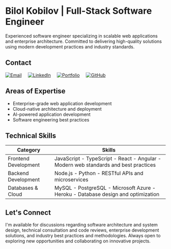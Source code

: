 # Bilol Kobilov | **Full-Stack Software Engineer**

Experienced software engineer specializing in scalable web applications and enterprise architecture. Committed to delivering high-quality solutions using modern development practices and industry standards.

## Contact

[![Email](https://img.shields.io/badge/Email-bilolkobilov1%40gmail.com-black?style=flat-square&logo=gmail&logoColor=white)](mailto:bilolkobilov1@gmail.com)
&nbsp;&nbsp;&nbsp;
[![LinkedIn](https://img.shields.io/badge/LinkedIn-bilolkobilov-black?style=flat-square&logo=linkedin&logoColor=white)](http://www.linkedin.com/in/bilolkobilov)
&nbsp;&nbsp;&nbsp;
[![Portfolio](https://img.shields.io/badge/Portfolio-bilol.me-black?style=flat-square&logo=internetexplorer&logoColor=white)](https://www.bilol.me/en)
&nbsp;&nbsp;&nbsp;
[![GitHub](https://img.shields.io/badge/GitHub-bilolkobilov-black?style=flat-square&logo=github&logoColor=white)](https://github.com/bilolkobilov)

## Areas of Expertise

- Enterprise-grade web application development
- Cloud-native architecture and deployment
- AI-powered application development
- Software engineering best practices

## Technical Skills

| Category | Skills |
|----------|--------|
| Frontend Development | JavaScript - TypeScript - React - Angular - Modern web standards and best practices |
| Backend Development | Node.js - Python - RESTful APIs and microservices |
| Databases & Cloud | MySQL - PostgreSQL - Microsoft Azure - Heroku - Database design and optimization |

## Let's Connect

I'm available for discussions regarding software architecture and system design, technical consultation and code reviews, enterprise development solutions, and industry best practices and methodologies. Always open to exploring new opportunities and collaborating on innovative projects.
